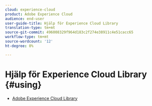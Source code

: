 ```yaml
---
cloud: experience-cloud
product: Adobe Experience Cloud
audience: end-user
user-guide-title: Hjälp för Experience Cloud Library
translation-type: tm+mt
source-git-commit: 496008329f964d183c2f274e38911c4e51cacc65
workflow-type: tm+mt
source-wordcount: '12'
ht-degree: 0%

---
```



# Hjälp för Experience Cloud Library {#using}

+ [Adobe Experience Cloud Library](c-library-about/overview.md)
